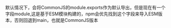 默认情况下，会将CommonJS的module.exports作为默认导出，但是现在有一个字段module,这是基于ESM模块构建的，npm会优先找到这个字段来导入ESM版本，否则回退到main，也就是CommonJS版本